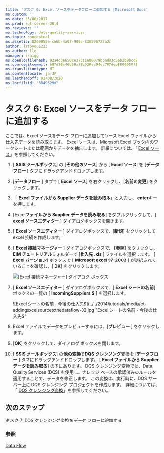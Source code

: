 ```yaml
---
title: 'タスク 6: Excel ソースをデータフローに追加する |Microsoft Docs'
ms.custom: ''
ms.date: 03/06/2017
ms.prod: sql-server-2014
ms.reviewer: ''
ms.technology: data-quality-services
ms.topic: conceptual
ms.assetid: 0209055e-cb6b-4a07-909e-836596727a2c
author: lrtoyou1223
ms.author: lle
manager: craigg
ms.openlocfilehash: 92a4c3e650ce375a1e80079bbad83c5ab2b9bcd9
ms.sourcegitcommit: b87d36c46b39af8b929ad94ec707dee8800950f5
ms.translationtype: MT
ms.contentlocale: ja-JP
ms.lasthandoff: 02/08/2020
ms.locfileid: "68495290"
---
```

# <a name="task-6-adding-excel-source-to-the-data-flow"></a>タスク 6: Excel ソースをデータ フローに追加する
  ここでは、Excel ソースをデータ フローに追加してソース Excel ファイルから仕入先データを読み取ります。 Excel ソースは、Microsoft Excel ブック内のワークシートまたは範囲からデータを抽出します。 詳細については、「 [Excel ソース](../integration-services/data-flow/excel-source.md)」を参照してください。  
  
1.  [ **SSIS ツールボックス**] の [**その他のソース**] から [ **Excel ソース**] を [**データフロー** ] タブにドラッグアンドドロップします。  
  
2.  [**データフロー** ] タブで [ **Excel ソース**] を右クリックし、[**名前の変更**] をクリックします。  
  
3.  「 **Excel ファイルから Supplier データを読み取る**」と入力し、 **enter**キーを押します。  
  
4.  [Excel**ファイルから Supplier データを読み取る**] をダブルクリックして、[ **excel ソースエディター** ] ダイアログボックスを開きます。  
  
5.  [ **Excel ソースエディター** ] ダイアログボックスで、[**新規**] をクリックして excel 接続を作成します。  
  
6.  [ **Excel 接続マネージャー** ] ダイアログボックスで、 **[参照**] をクリックし、 **EIM チュートリアル**フォルダーで [**仕入先 .xls** ] ファイルを選択します。 [ **Excel バージョン**] ボックスで [ **Microsoft excel 97-2003** ] が選択されていることを確認し、[ **OK**] をクリックします。  
  
     ![[Excel 接続マネージャー] ダイアログ ボックス](../../2014/tutorials/media/et-addingexcelsourcetothedataflow-01.jpg "[Excel 接続マネージャー] ダイアログ ボックス")  
  
7.  [ **Excel ソースエディター** ] ダイアログボックスで、[ **Excel シートの名前**] ボックスの一覧の [ **IncomingSuppliers $** ] を選択します。  
  
     ![Excel シートの名前 - 今後の仕入先$](../../2014/tutorials/media/et-addingexcelsourcetothedataflow-02.jpg "Excel シートの名前 - 今後の仕入先$")  
  
8.  Excel ファイルでデータをプレビューするには、[**プレビュー** ] をクリックします。  
  
9. [**OK**] をクリックして、ダイアログ ボックスを閉じます。  
  
10. [ **SSIS ツールボックス**] の**他の変換**で**DQS クレンジング**変換を [**データフロー** ] タブにドラッグアンドドロップします。 [ **Excel ファイルから Supplier データを読み取る**] の下にあります。 DQS クレンジング変換では、Data Quality Services (DQS) を使用し、ナレッジ ベースの承認済みのルールを適用することで、データを修正します。 この変換は、実行時に、DQS サーバー上に DQS クレンジング プロジェクトを作成します。 詳細については、「 [DQS クレンジング変換](https://msdn.microsoft.com/library/ee677619.aspx)」を参照してください。  
  
## <a name="next-step"></a>次のステップ

[タスク 7: DQS クレンジング変換をデータ フローに追加する](task-7-adding-dqs-cleansing-transform-to-the-data-flow.md)  

### <a name="see-also"></a>参照

[Data Flow](../integration-services/data-flow/data-flow.md)  
